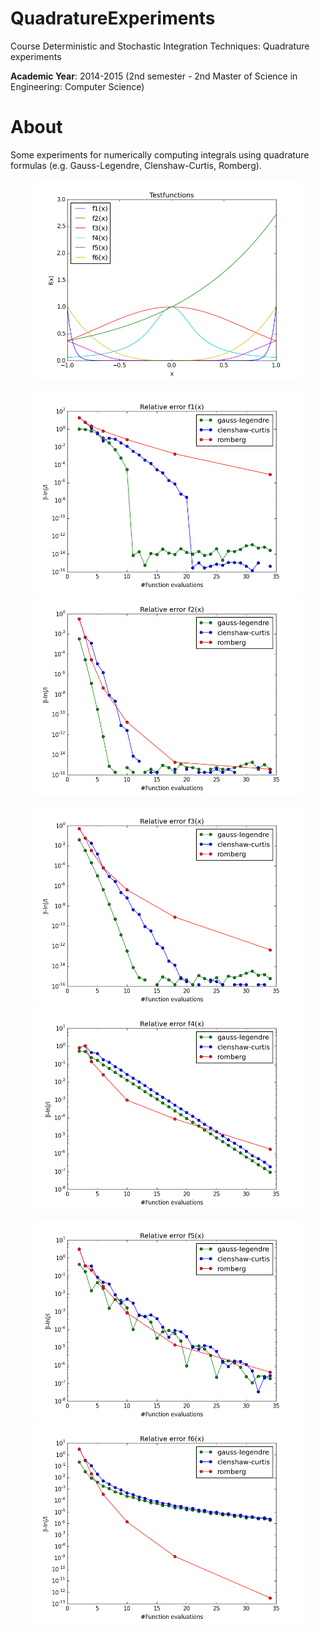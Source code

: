 # QuadratureExperiments
Course Deterministic and Stochastic Integration Techniques: Quadrature experiments

**Academic Year**: 2014-2015 (2nd semester - 2nd Master of Science in Engineering: Computer Science)

# About
Some experiments for numerically computing integrals using quadrature formulas (e.g. Gauss-Legendre, Clenshaw-Curtis, Romberg).

<p align="center"><img src="https://github.com/matt77hias/QuadratureExperiments/blob/master/Graphs/testfunctions.png" width="431"></p>
<p align="center"><img src="https://github.com/matt77hias/QuadratureExperiments/blob/master/Graphs/f1r.png" width="431"> <img src="https://github.com/matt77hias/QuadratureExperiments/blob/master/Graphs/f2r.png" width="431"></p>
<p align="center"><img src="https://github.com/matt77hias/QuadratureExperiments/blob/master/Graphs/f3r.png" width="431"> <img src="https://github.com/matt77hias/QuadratureExperiments/blob/master/Graphs/f4r.png" width="431"></p>
<p align="center"><img src="https://github.com/matt77hias/QuadratureExperiments/blob/master/Graphs/f5r.png" width="431"> <img src="https://github.com/matt77hias/QuadratureExperiments/blob/master/Graphs/f6r.png" width="431"></p>
